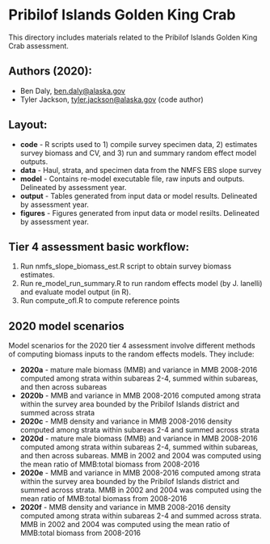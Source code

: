 # Pribilof Islands Golden King Crab

This directory includes materials related to the Pribilof Islands Golden King Crab assessment.

## Authors (2020):
* Ben Daly, ben.daly@alaska.gov
* Tyler Jackson, tyler.jackson@alaska.gov (code author)

## Layout: 
* **code** - R scripts used to 1) compile survey specimen data, 2) estimates survey biomass and CV, and 3) run and summary random effect model outputs.
* **data** - Haul, strata, and specimen data from the NMFS EBS slope survey
* **model** - Contains re-model executable file, raw inputs and outputs. Delineated by assessment year.
* **output** - Tables generated from input data or model results. Delineated by assessment year.
* **figures** - Figures generated from input data or model resilts. Delineated by assessment year.  

## Tier 4 assessment basic workflow:
1. Run nmfs_slope_biomass_est.R script to obtain survey biomass estimates.
2. Run re_model_run_summary.R to run random effects model (by J. Ianelli) and evaluate model output (in R).
3. Run compute_ofl.R to compute reference points

## 2020 model scenarios
Model scenarios for the 2020 tier 4 assessment involve different methods of computing biomass inputs to the random effects models. They include:
* **2020a** - mature male biomass (MMB) and variance in MMB 2008-2016 computed among strata within subareas 2-4, summed within subareas, and then across subareas
* **2020b** - MMB and variance in MMB 2008-2016 computed among strata within the survey area bounded by the Pribilof Islands district and summed across strata
* **2020c** - MMB density and variance in MMB 2008-2016 density computed among strata within subareas 2-4 and summed across strata
* **2020d** - mature male biomass (MMB) and variance in MMB 2008-2016 computed among strata within subareas 2-4, summed within subareas, and then across subareas. MMB in 2002 and 2004 was computed using the mean ratio of MMB:total biomass from 2008-2016 
* **2020e** - MMB and variance in MMB 2008-2016 computed among strata within the survey area bounded by the Pribilof Islands district and summed across strata. MMB in 2002 and 2004 was computed using the mean ratio of MMB:total biomass from 2008-2016
* **2020f** - MMB density and variance in MMB 2008-2016 density computed among strata within subareas 2-4 and summed across strata. MMB in 2002 and 2004 was computed using the mean ratio of MMB:total biomass from 2008-2016

